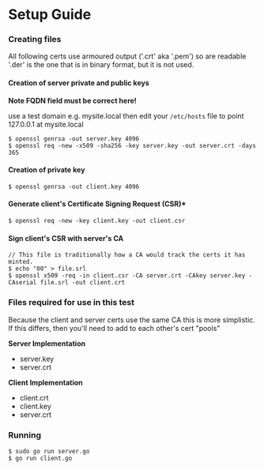 # Setup Guide

### Creating files

All following certs use armoured output ('.crt' aka '.pem') so are readable
'.der' is the one that is in binary format, but it is not used.

#### Creation of server private and public keys
   
**Note FQDN field must be correct here!**      

use a test domain e.g. mysite.local then
edit your `/etc/hosts` file to point 127.0.0.1 at mysite.local
```
$ openssl genrsa -out server.key 4096    
$ openssl req -new -x509 -sha256 -key server.key -out server.crt -days 365
```

#### Creation of private key 
```
$ openssl genrsa -out client.key 4096
```

#### Generate client's Certificate Signing Request (CSR)*
```
$ openssl req -new -key client.key -out client.csr
```

#### Sign client's CSR with server's CA
```
// This file is traditionally how a CA would track the certs it has minted.
$ echo "00" > file.srl 
$ openssl x509 -req -in client.csr -CA server.crt -CAkey server.key -CAserial file.srl -out client.crt
```

### Files required for use in this test
Because the client and server certs use the same CA this is more simplistic.
If this differs, then you'll need to add to each other's cert "pools"

__Server Implementation__
- server.key
- server.crt

__Client Implementation__
- client.crt
- client.key
- server.crt

### Running 
```
$ sudo go run server.go
$ go run client.go
```
